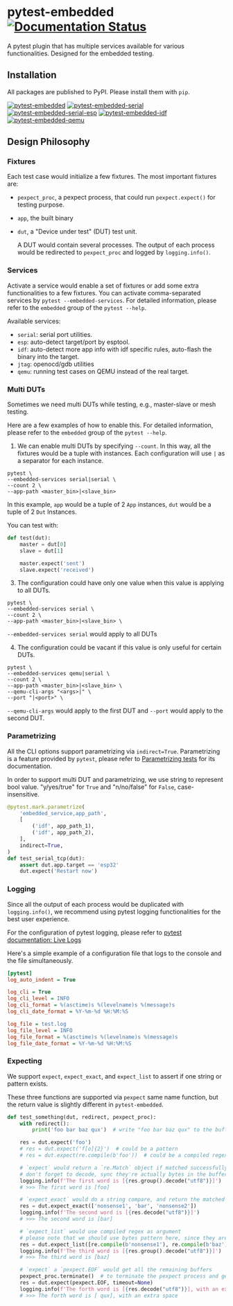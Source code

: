 # pytest-embedded [![Documentation Status](https://readthedocs.com/projects/espressif-pytest-embedded/badge/?version=latest)](https://docs.espressif.com/projects/pytest-embedded/en/latest/?badge=latest)

A pytest plugin that has multiple services available for various functionalities. Designed for the embedded testing.

## Installation

All packages are published to PyPI. Please install them with `pip`.

[![pytest-embedded](https://img.shields.io/pypi/v/pytest-embedded?color=green&label=pytest-embedded)](https://pypi.org/project/pytest-embedded/)
[![pytest-embedded-serial](https://img.shields.io/pypi/v/pytest-embedded-serial?color=green&label=pytest-embedded-serial)](https://pypi.org/project/pytest-embedded-serial/)
[![pytest-embedded-serial-esp](https://img.shields.io/pypi/v/pytest-embedded-serial-esp?color=green&label=pytest-embedded-serial-esp)](https://pypi.org/project/pytest-embedded-serial-esp/)
[![pytest-embedded-idf](https://img.shields.io/pypi/v/pytest-embedded-idf?color=green&label=pytest-embedded-idf)](https://pypi.org/project/pytest-embedded-idf/)
[![pytest-embedded-qemu](https://img.shields.io/pypi/v/pytest-embedded-qemu?color=green&label=pytest-embedded-qemu)](https://pypi.org/project/pytest-embedded-qemu/)

## Design Philosophy

### Fixtures

Each test case would initialize a few fixtures. The most important fixtures are:

- `pexpect_proc`, a pexpect process, that could run `pexpect.expect()` for testing purpose.
- `app`, the built binary
- `dut`, a "Device under test" (DUT) test unit.

    A DUT would contain several processes. The output of each process would be redirected to `pexpect_proc` and logged by `logging.info()`.

### Services

Activate a service would enable a set of fixtures or add some extra functionalities to a few fixtures. You can activate comma-separated services by `pytest --embedded-services`. For detailed information, please refer to the `embedded` group of the `pytest --help`.

Available services:

- `serial`: serial port utilities.
- `esp`: auto-detect target/port by esptool.
- `idf`: auto-detect more app info with idf specific rules, auto-flash the binary into the target.
- `jtag`: openocd/gdb utilities
- `qemu`: running test cases on QEMU instead of the real target.

### Multi DUTs

Sometimes we need multi DUTs while testing, e.g., master-slave or mesh testing.

Here are a few examples of how to enable this. For detailed information, please refer to the `embedded` group of the `pytest --help`.

1. We can enable multi DUTs by specifying `--count`. In this way, all the fixtures would be a tuple with instances. Each configuration will use `|` as a separator for each instance.

```shell
pytest \
--embedded-services serial|serial \
--count 2 \
--app-path <master_bin>|<slave_bin>
```

In this example, `app` would be a tuple of 2 `App` instances, `dut` would be a tuple of 2 `Dut` Instances.

You can test with:

```python
def test(dut):
    master = dut[0]
    slave = dut[1]

    master.expect('sent')
    slave.expect('received')
```

3. The configuration could have only one value when this value is applying to all DUTs.

```shell
pytest \
--embedded-services serial \
--count 2 \
--app-path <master_bin>|<slave_bin> \
```

`--embedded-services serial` would apply to all DUTs

4. The configuration could be vacant if this value is only useful for certain DUTs.

```shell
pytest \
--embedded-services qemu|serial \
--count 2 \
--app-path <master_bin>|<slave_bin> \
--qemu-cli-args "<args>|" \
--port "|<port>" \
```

`--qemu-cli-args` would apply to the first DUT and `--port` would apply to the second DUT.

### Parametrizing

All the CLI options support parametrizing via `indirect=True`. Parametrizing is a feature provided by `pytest`, please refer to [Parametrizing tests](https://docs.pytest.org/en/latest/example/parametrize.html) for its documentation.

In order to support multi DUT and parametrizing, we use string to represent bool value. "y/yes/true" for `True` and "n/no/false" for `False`, case-insensitive.

```python
@pytest.mark.parametrize(
    'embedded_service,app_path',
    [
        ('idf', app_path_1),
        ('idf', app_path_2),
    ],
    indirect=True,
)
def test_serial_tcp(dut):
    assert dut.app.target == 'esp32'
    dut.expect('Restart now')
```

### Logging

Since all the output of each process would be duplicated with `logging.info()`, we recommend using pytest logging functionalities for the best user experience.

For the configuration of pytest logging, please refer to [pytest documentation: Live Logs](https://docs.pytest.org/en/stable/logging.html#live-logs)

Here's a simple example of a configuration file that logs to the console and the file simultaneously.

```ini
[pytest]
log_auto_indent = True

log_cli = True
log_cli_level = INFO
log_cli_format = %(asctime)s %(levelname)s %(message)s
log_cli_date_format = %Y-%m-%d %H:%M:%S

log_file = test.log
log_file_level = INFO
log_file_format = %(asctime)s %(levelname)s %(message)s
log_file_date_format = %Y-%m-%d %H:%M:%S
```

### Expecting

We support `expect`, `expect_exact`, and `expect_list` to assert if one string or pattern exists.

These three functions are supported via `pexpect` same name function, but the return value is slightly different in `pytest-embedded`.

```python
def test_something(dut, redirect, pexpect_proc):
    with redirect():
        print('foo bar baz qux')  # write "foo bar baz qux" to the buffer

    res = dut.expect('foo')
    # res = dut.expect('f[o]{2}')  # could be a pattern
    # res = dut.expect(re.compile(b'foo'))  # could be a compiled regex for bytes

    # `expect` would return a `re.Match` object if matched successfully
    # don't forget to decode, sync they're actually bytes in the buffer
    logging.info(f'The first word is [{res.group().decode("utf8")}]')
    # >>> The first word is [foo]

    # `expect_exact` would do a string compare, and return the matched bytes if matched successfully
    res = dut.expect_exact(['nonsense1', 'bar', 'nonsense2'])
    logging.info(f'The second word is [{res.decode("utf8")}]')
    # >>> The second word is [bar]

    # `expect_list` would use compiled regex as argument
    # please note that we should use bytes pattern here, since they are actually bytes in the buffer
    res = dut.expect_list([re.compile(b'nonsense1'), re.compile(b'baz'), re.compile(b'nonsense2')])
    logging.info(f'The third word is [{res.group().decode("utf8")}]')
    # >>> The third word is [baz]

    # `expect` a `pexpect.EOF` would get all the remaining buffers
    pexpect_proc.terminate()  # to terminate the pexpect process and generate an EOF
    res = dut.expect(pexpect.EOF, timeout=None)
    logging.info(f'The forth word is [{res.decode("utf8")}], with an extra space')
    # >>> The forth word is [ qux], with an extra space
```

